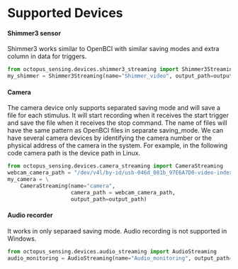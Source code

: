 # Supported Devices

#### Shimmer3 sensor
Shimmer3 works similar to OpenBCI with similar saving modes and extra column in data for triggers.
```python
from octopus_sensing.devices.shimmer3_streaming import Shimmer3Streaming
my_shimmer = Shimmer3Streaming(name="Shimmer_video", output_path=output_path)
```
#### Camera
The camera device only supports separated saving mode and will save a file for each stimulus. It will start recording when it receives the start trigger and save the file when it receives the stop command. The name of files will have the same pattern as OpenBCI files in separate saving_mode.
We can have several camera devices by identifying the camera number or the physical address of the camera in the system. For example, in the following code camera path is the device path in Linux.

```python
from octopus_sensing.devices.camera_streaming import CameraStreaming
webcam_camera_path = "/dev/v4l/by-id/usb-046d_081b_97E6A7D0-video-index0"
my_camera = \
    CameraStreaming(name="camera",
                    camera_path = webcam_camera_path,
                    output_path=output_path)
```
#### Audio recorder
It works in only separaed saving mode. Audio recording is not supported in Windows.
```python
from octopus_sensing.devices.audio_streaming import AudioStreaming
audio_monitoring = AudioStreaming(name="Audio_monitoring", output_path=output_path)
```
